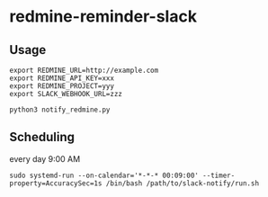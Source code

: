 # redmine-reminder-slack

## Usage

```
export REDMINE_URL=http://example.com
export REDMINE_API_KEY=xxx
export REDMINE_PROJECT=yyy
export SLACK_WEBHOOK_URL=zzz

python3 notify_redmine.py
```

## Scheduling

every day 9:00 AM

```
sudo systemd-run --on-calendar='*-*-* 00:09:00' --timer-property=AccuracySec=1s /bin/bash /path/to/slack-notify/run.sh
```
